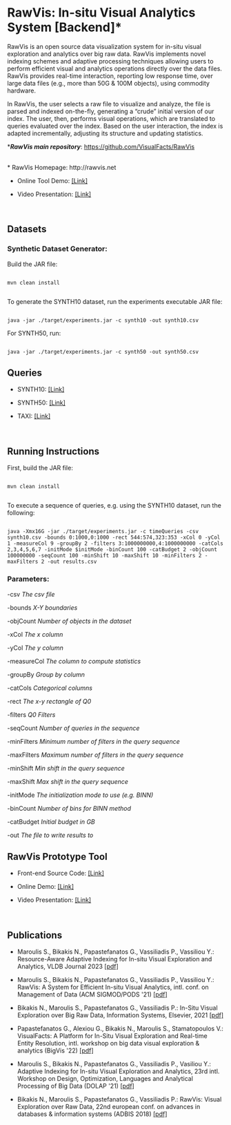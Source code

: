 # RawVis: In-situ Visual Analytics System [Backend]*

RawVis is an open source data visualization system for in-situ visual exploration and analytics over big raw data. 
RawVis implements novel indexing schemes and adaptive processing techniques allowing users to perform efficient visual and analytics operations directly over the data files. 
RawVis provides real-time interaction, reporting
low response time, over large data files (e.g., more than 50G & 100M objects), using commodity hardware.


In RawVis, the user selects a raw file to visualize and analyze, the file is parsed and indexed on-the-fly, generating a
“crude” initial version of our index. The user, then, performs visual operations, which are translated to queries evaluated over the index.
Based on the user interaction, the index is adapted incrementally, adjusting its structure and updating statistics.

  ***_RawVis main repository_**: https://github.com/VisualFacts/RawVis


</br>
* RawVis Homepage: http://rawvis.net

* Online Tool Demo: [[Link]](http://rawviz.imsi.athenarc.gr/visualize/taxi)

* Video Presentation: [[Link]](https://vimeo.com/500596816)



</br>

## Datasets

### Synthetic Dataset Generator:

Build the JAR file:

```

mvn clean install


```

To generate the SYNTH10 dataset, run the experiments executable JAR file:

```

java -jar ./target/experiments.jar -c synth10 -out synth10.csv

```
For SYNTH50, run:

```

java -jar ./target/experiments.jar -c synth50 -out synth50.csv

```

## Queries
* SYNTH10: [[Link]](https://github.com/VisualFacts/rawvis-index/tree/master/queries/synth_10_queries)

* SYNTH50: [[Link]](https://github.com/VisualFacts/rawvis-index/tree/master/queries/synth_50_queries)

* TAXI: [[Link]](https://github.com/VisualFacts/rawvis-index/tree/master/queries/taxi_queries)

</br>


## Running Instructions

First, build the JAR file:

```

mvn clean install


```

To execute a sequence of queries, e.g. using the SYNTH10 dataset, run the following:

```

java -Xmx16G -jar ./target/experiments.jar -c timeQueries -csv synth10.csv -bounds 0:1000,0:1000 -rect 544:574,323:353 -xCol 0 -yCol 1 -measureCol 9 -groupBy 2 -filters 3:1000000000,4:1000000000 -catCols 2,3,4,5,6,7 -initMode $initMode -binCount 100 -catBudget 2 -objCount 100000000 -seqCount 100 -minShift 10 -maxShift 10 -minFilters 2 -maxFilters 2 -out results.csv

```

### Parameters:
    
-csv *The csv file*

-bounds *X-Y boundaries*

-objCount *Number of objects in the dataset*

-xCol *The x column*

-yCol *The y column*

-measureCol *The column to compute statistics*

-groupBy *Group by column*

-catCols *Categorical columns*

-rect *The x-y rectangle of Q0*

-filters *Q0 Filters*    

-seqCount *Number of queries in the sequence*

-minFilters *Minimum number of filters in the query sequence*

-maxFilters *Maximum number of filters in the query sequence*

-minShift *Min shift in the query sequence*

-maxShift *Max shift in the query sequence*

-initMode *The initialization mode to use (e.g. BINN)*

-binCount *Number of bins for BINN method*

-catBudget *Initial budget in GB*   

-out *The file to write results to*





## RawVis Prototype Tool  


* Front-end Source Code: [[Link]](https://github.com/VisualFacts/RawVis)

* Online Demo: [[Link]](http://rawviz.imsi.athenarc.gr/visualize/taxi)

* Video Presentation: [[Link]](https://vimeo.com/500596816)

</br>



## Publications

* Maroulis S., Bikakis N., Papastefanatos G., Vassiliadis P., Vassiliou Y.: Resource-Aware Adaptive Indexing for In-situ Visual Exploration and Analytics, VLDB Journal 2023 
[[pdf]](https://www.nbikakis.com/papers/Resource_Aware_Adaptive_Indexing_for_In_situ_Visual_Exploration_and_Analytics_VLDBJ_2022.pdf)

* Maroulis S., Bikakis N., Papastefanatos G., Vassiliadis P., Vassiliou Y.: RawVis: A System for Efficient In-situ Visual Analytics, intl. conf. on Management of Data (ACM SIGMOD/PODS '21)  [[pdf]](https://www.nbikakis.com/papers/RawVis_A_System_for_Efficient_In-situ_Visual_Analytics_SIGMOD2021.pdf)

* Bikakis N., Maroulis S., Papastefanatos G., Vassiliadis P.: In-Situ Visual Exploration over Big Raw Data, Information Systems, Elsevier, 2021  [[pdf]](https://www.nbikakis.com/papers/in_situ_big_data_visual_analytics_indexing_IS_2020.pdf)

* Papastefanatos G., Alexiou G., Bikakis N., Maroulis S., Stamatopoulos V.: VisualFacts: A Platform for In-Situ Visual Exploration and Real-time Entity Resolution, intl. workshop on big data visual exploration & analytics (BigVis '22)
[[pdf]]([https://www.nbikakis.com/papers/Resource_Aware_Adaptive_Indexing_for_In_situ_Visual_Exploration_and_Analytics_VLDBJ_2022.pdf](https://www.nbikakis.com/papers/in-situ_visual_exploration_and_real-time_entity_resolution.pdf))

* Maroulis S., Bikakis N., Papastefanatos G., Vassiliadis P., Vasiliou Y.: Adaptive Indexing for In-situ Visual Exploration and Analytics, 23rd intl. Workshop on Design, Optimization, Languages and Analytical Processing of Big Data (DOLAP '21)    [[pdf]](https://www.nbikakis.com/papers/RawVis_Adaptive_Indexing_for_In-situ_Visual_Exploration_and_Analytics_DOLAP2021.pdf)
 
* Bikakis N., Maroulis S., Papastefanatos G., Vassiliadis P.: RawVis: Visual Exploration over Raw Data, 22nd european conf. on advances in databases & information systems (ADBIS 2018)    [[pdf]](http://www.nbikakis.com/papers/RawVis.Visual.Exploration.over.Big.Raw.Data.pdf)
